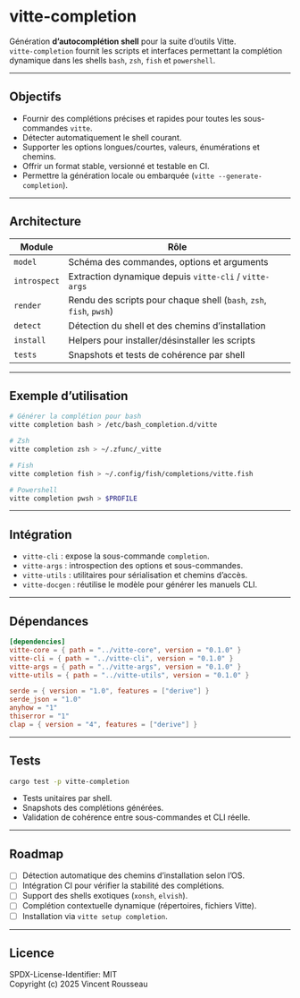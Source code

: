 

# vitte-completion

Génération **d’autocomplétion shell** pour la suite d’outils Vitte.  
`vitte-completion` fournit les scripts et interfaces permettant la complétion dynamique dans les shells `bash`, `zsh`, `fish` et `powershell`.

---

## Objectifs

- Fournir des complétions précises et rapides pour toutes les sous-commandes `vitte`.  
- Détecter automatiquement le shell courant.  
- Supporter les options longues/courtes, valeurs, énumérations et chemins.  
- Offrir un format stable, versionné et testable en CI.  
- Permettre la génération locale ou embarquée (`vitte --generate-completion`).

---

## Architecture

| Module        | Rôle |
|---------------|------|
| `model`       | Schéma des commandes, options et arguments |
| `introspect`  | Extraction dynamique depuis `vitte-cli` / `vitte-args` |
| `render`      | Rendu des scripts pour chaque shell (`bash`, `zsh`, `fish`, `pwsh`) |
| `detect`      | Détection du shell et des chemins d’installation |
| `install`     | Helpers pour installer/désinstaller les scripts |
| `tests`       | Snapshots et tests de cohérence par shell |

---

## Exemple d’utilisation

```bash
# Générer la complétion pour bash
vitte completion bash > /etc/bash_completion.d/vitte

# Zsh
vitte completion zsh > ~/.zfunc/_vitte

# Fish
vitte completion fish > ~/.config/fish/completions/vitte.fish

# Powershell
vitte completion pwsh > $PROFILE
```

---

## Intégration

- `vitte-cli` : expose la sous-commande `completion`.  
- `vitte-args` : introspection des options et sous-commandes.  
- `vitte-utils` : utilitaires pour sérialisation et chemins d’accès.  
- `vitte-docgen` : réutilise le modèle pour générer les manuels CLI.

---

## Dépendances

```toml
[dependencies]
vitte-core = { path = "../vitte-core", version = "0.1.0" }
vitte-cli = { path = "../vitte-cli", version = "0.1.0" }
vitte-args = { path = "../vitte-args", version = "0.1.0" }
vitte-utils = { path = "../vitte-utils", version = "0.1.0" }

serde = { version = "1.0", features = ["derive"] }
serde_json = "1.0"
anyhow = "1"
thiserror = "1"
clap = { version = "4", features = ["derive"] }
``` 

---

## Tests

```bash
cargo test -p vitte-completion
```

- Tests unitaires par shell.  
- Snapshots des complétions générées.  
- Validation de cohérence entre sous-commandes et CLI réelle.

---

## Roadmap

- [ ] Détection automatique des chemins d’installation selon l’OS.  
- [ ] Intégration CI pour vérifier la stabilité des complétions.  
- [ ] Support des shells exotiques (`xonsh`, `elvish`).  
- [ ] Complétion contextuelle dynamique (répertoires, fichiers Vitte).  
- [ ] Installation via `vitte setup completion`.

---

## Licence

SPDX-License-Identifier: MIT  
Copyright (c) 2025 Vincent Rousseau